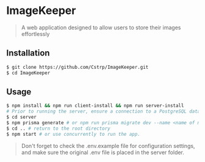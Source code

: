 # ImageKeeper

> A web application designed to allow users to store their images effortlessly
                                             
## Installation

```sh
$ git clone https://github.com/Cstrp/ImageKeeper.git
$ cd ImageKeeper
```

## Usage

```sh
$ npm install && npm run client-install && npm run server-install
# Prior to running the server, ensure a connection to a PostgreSQL database is established (you can use Docker).
$ cd server
$ npm prisma generate # or npm run prisma migrate dev --name <name of migration>
$ cd .. # return to the root directory
$ npm start # or use concurrently to run the app.
```

> Don't forget to check the .env.example file for configuration settings, and make sure the original .env file is placed in the server folder.
